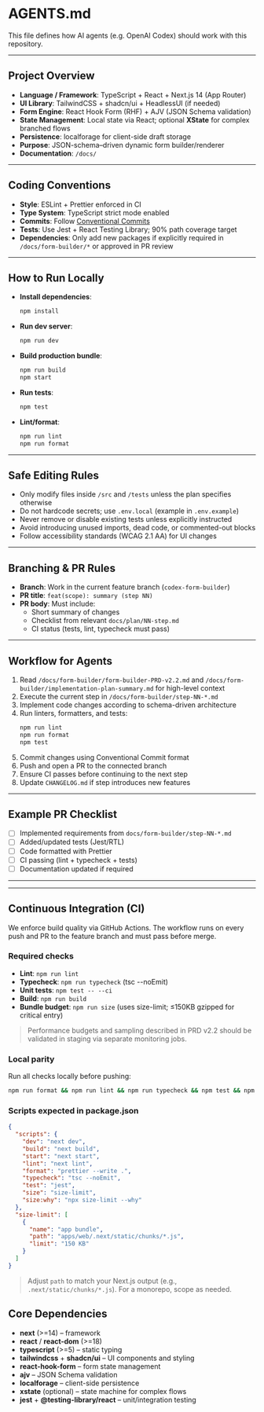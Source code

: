 # AGENTS.md

This file defines how AI agents (e.g. OpenAI Codex) should work with this repository.

---

## Project Overview

- **Language / Framework**: TypeScript + React + Next.js 14 (App Router)
- **UI Library**: TailwindCSS + shadcn/ui + HeadlessUI (if needed)
- **Form Engine**: React Hook Form (RHF) + AJV (JSON Schema validation)
- **State Management**: Local state via React; optional **XState** for complex branched flows
- **Persistence**: localforage for client-side draft storage
- **Purpose**: JSON-schema–driven dynamic form builder/renderer
- **Documentation**: `/docs/`

---

## Coding Conventions

- **Style**: ESLint + Prettier enforced in CI
- **Type System**: TypeScript strict mode enabled
- **Commits**: Follow [Conventional Commits](https://www.conventionalcommits.org/)
- **Tests**: Use Jest + React Testing Library; 90% path coverage target
- **Dependencies**: Only add new packages if explicitly required in `/docs/form-builder/*` or approved in PR review

---

## How to Run Locally

- **Install dependencies**:

  ```bash
  npm install
  ```

- **Run dev server**:

  ```bash
  npm run dev
  ```

- **Build production bundle**:

  ```bash
  npm run build
  npm start
  ```

- **Run tests**:

  ```bash
  npm test
  ```

- **Lint/format**:
  ```bash
  npm run lint
  npm run format
  ```

---

## Safe Editing Rules

- Only modify files inside `/src` and `/tests` unless the plan specifies otherwise
- Do not hardcode secrets; use `.env.local` (example in `.env.example`)
- Never remove or disable existing tests unless explicitly instructed
- Avoid introducing unused imports, dead code, or commented-out blocks
- Follow accessibility standards (WCAG 2.1 AA) for UI changes

---

## Branching & PR Rules

- **Branch**: Work in the current feature branch (`codex-form-builder`)
- **PR title**: `feat(scope): summary (step NN)`
- **PR body**: Must include:
  - Short summary of changes
  - Checklist from relevant `docs/plan/NN-step.md`
  - CI status (tests, lint, typecheck must pass)

---

## Workflow for Agents

1. Read `/docs/form-builder/form-builder-PRD-v2.2.md` and `/docs/form-builder/implementation-plan-summary.md` for high-level context
2. Execute the current step in `/docs/form-builder/step-NN-*.md`
3. Implement code changes according to schema-driven architecture
4. Run linters, formatters, and tests:
   ```bash
   npm run lint
   npm run format
   npm test
   ```
5. Commit changes using Conventional Commit format
6. Push and open a PR to the connected branch
7. Ensure CI passes before continuing to the next step
8. Update `CHANGELOG.md` if step introduces new features

---

## Example PR Checklist

- [ ] Implemented requirements from `docs/form-builder/step-NN-*.md`
- [ ] Added/updated tests (Jest/RTL)
- [ ] Code formatted with Prettier
- [ ] CI passing (lint + typecheck + tests)
- [ ] Documentation updated if required

---

---

## Continuous Integration (CI)

We enforce build quality via GitHub Actions. The workflow runs on every push and PR to the feature branch and must pass before merge.

### Required checks

- **Lint**: `npm run lint`
- **Typecheck**: `npm run typecheck` (tsc --noEmit)
- **Unit tests**: `npm test -- --ci`
- **Build**: `npm run build`
- **Bundle budget**: `npm run size` (uses size-limit; ≤150KB gzipped for critical entry)

> Performance budgets and sampling described in PRD v2.2 should be validated in staging via separate monitoring jobs.

### Local parity

Run all checks locally before pushing:

```bash
npm run format && npm run lint && npm run typecheck && npm test && npm run build && npm run size
```

### Scripts expected in package.json

```json
{
  "scripts": {
    "dev": "next dev",
    "build": "next build",
    "start": "next start",
    "lint": "next lint",
    "format": "prettier --write .",
    "typecheck": "tsc --noEmit",
    "test": "jest",
    "size": "size-limit",
    "size:why": "npx size-limit --why"
  },
  "size-limit": [
    {
      "name": "app bundle",
      "path": "apps/web/.next/static/chunks/*.js",
      "limit": "150 KB"
    }
  ]
}
```

> Adjust `path` to match your Next.js output (e.g., `.next/static/chunks/*.js`). For a monorepo, scope as needed.

## Core Dependencies

- **next** (>=14) – framework
- **react** / **react-dom** (>=18)
- **typescript** (>=5) – static typing
- **tailwindcss** + **shadcn/ui** – UI components and styling
- **react-hook-form** – form state management
- **ajv** – JSON Schema validation
- **localforage** – client-side persistence
- **xstate** (optional) – state machine for complex flows
- **jest** + **@testing-library/react** – unit/integration testing
